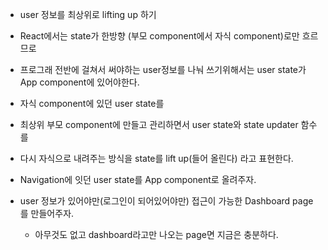 - user 정보를 최상위로 lifting up 하기

- React에서는 state가 한방향 (부모 component에서 자식 component)로만 흐르므로
- 프로그래 전반에 걸쳐서 써야하는 user정보를 나눠 쓰기위해서는 user state가 App component에 있어야한다.
- 자식 component에 있던 user state를
- 최상위 부모 component에 만들고 관리하면서 user state와 state updater 함수를
- 다시 자식으로 내려주는 방식을 state를 lift up(들어 올린다) 라고 표현한다.
- Navigation에 잇던 user state를 App component로 올려주자.
- user 정보가 있어야만(로그인이 되어있어야만) 접근이 가능한 Dashboard page를 만들어주자.
  - 아무것도 없고 dashboard라고만 나오는 page면 지금은 충분하다.
